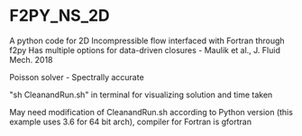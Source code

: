 # F2PY_NS_2D
A python code for 2D Incompressible flow interfaced with Fortran through f2py
Has multiple options for data-driven closures - Maulik et al., J. Fluid Mech. 2018

Poisson solver - Spectrally accurate

"sh CleanandRun.sh" in terminal for visualizing solution and time taken

May need modification of CleanandRun.sh according to Python version (this example uses 3.6 for 64 bit arch),
compiler for Fortran is gfortran

